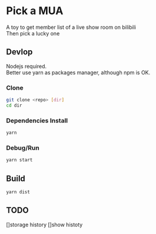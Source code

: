# Pick a MUA

A toy to get member list of a live show room on bilibili  
Then pick a lucky one 

## Devlop

Nodejs required.  
Better use yarn as packages manager, although npm is OK.

### Clone
```bash
git clone <repo> [dir] 
cd dir
```

### Dependencies Install
```bash
yarn
```

### Debug/Run 
```bash
yarn start
```

## Build
```bash
yarn dist
```


## TODO
[]storage history
[]show histoty














































































































































































































































































































































































































































